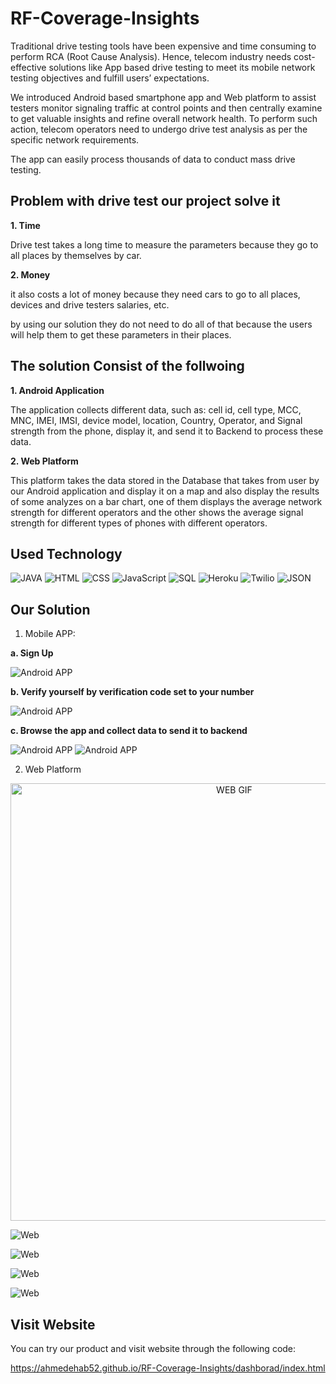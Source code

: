 # RF-Coverage-Insights

Traditional drive testing tools have been expensive and time consuming to perform RCA
(Root Cause Analysis). Hence, telecom industry needs cost-effective solutions like App
based drive testing to meet its mobile network testing objectives and fulfill users’
expectations. 

We introduced Android based smartphone app and Web platform to assist
testers monitor signaling traffic at control points and then centrally examine to get valuable
insights and refine overall network health. To perform such action, telecom operators need to
undergo drive test analysis as per the specific network requirements. 

The app can easily process thousands of data to conduct mass drive testing.

## Problem with drive test our project solve it
**1. Time**

  Drive test takes a long time to measure the parameters because they go to all places
  by themselves by car.
  
**2. Money**

  it also costs a lot of money because they need cars to go to all places, devices and
  drive testers salaries, etc.
  
 by using our solution they do not need to do all of that because the users will help them to get
 these parameters in their places.

## The solution Consist of the follwoing

**1. Android Application**

The application collects different data, such as: cell id, cell type, MCC, MNC, IMEI,
IMSI, device model, location, Country, Operator, and Signal strength from the phone,
display it, and send it to Backend to process these data.

**2. Web Platform**

This platform takes the data stored in the Database that takes from user by our Android application
and display it on a map and also display the results of some analyzes
on a bar chart, one of them displays the average network strength for different
operators and the other shows the average signal strength for different types of phones
with different operators.

## Used Technology
![JAVA](https://github.com/ahmedehab52/RF-Coverage-Insights/blob/Doc/files/assets/icons8-java-48.png)
![HTML](https://github.com/ahmedehab52/RF-Coverage-Insights/blob/Doc/files/assets/icons8-html-64.png)
![CSS](https://github.com/ahmedehab52/RF-Coverage-Insights/blob/Doc/files/assets/icons8-css-64.png)
![JavaScript](https://github.com/ahmedehab52/RF-Coverage-Insights/blob/Doc/files/assets/icons8-javascript-48.png)
![SQL](https://github.com/ahmedehab52/RF-Coverage-Insights/blob/Doc/files/assets/icons8-postgresql-48.png)
![Heroku](https://github.com/ahmedehab52/RF-Coverage-Insights/blob/Doc/files/assets/icons8-heroku-48.png)
![Twilio](https://github.com/ahmedehab52/RF-Coverage-Insights/blob/Doc/files/assets/icons8-twilio-is-a-cloud-communications-platform-as-a-service-company-24.png)
![JSON](https://github.com/ahmedehab52/RF-Coverage-Insights/blob/Doc/icons8-json-50.png)



## Our Solution

1. Mobile APP:

**a. Sign Up**

![Android APP](https://github.com/ahmedehab52/RF-Coverage-Insights/blob/Doc/files/assets/Android%20APP_3.png)

**b. Verify yourself by verification code set to your number**

![Android APP](https://github.com/ahmedehab52/RF-Coverage-Insights/blob/Doc/files/assets/Android%20APP_4.png)

**c. Browse the app and collect data to send it to backend**

![Android APP](https://github.com/ahmedehab52/RF-Coverage-Insights/blob/Doc/files/assets/Android%20APP.png)
![Android APP](https://github.com/ahmedehab52/RF-Coverage-Insights/blob/Doc/files/assets/Android%20APP_2.png)

2. Web Platform

<p align="center">
  <img src="https://github.com/ahmedehab52/RF-Coverage-Insights/blob/Doc/files/assets/ezgif.com-gif-maker.gif" alt="WEB GIF" width="700px" hight='1000px'/>
</p>

![Web](https://github.com/ahmedehab52/RF-Coverage-Insights/blob/Doc/files/assets/Web_APP1.PNG)

![Web](https://github.com/ahmedehab52/RF-Coverage-Insights/blob/Doc/files/assets/Web_APP2.PNG)

![Web](https://github.com/ahmedehab52/RF-Coverage-Insights/blob/Doc/files/assets/Web_APP3.PNG)

![Web](https://github.com/ahmedehab52/RF-Coverage-Insights/blob/Doc/files/assets/Web_APP4.PNG)

## Visit Website

You can try our product and visit website through the following code:

https://ahmedehab52.github.io/RF-Coverage-Insights/dashborad/index.html

